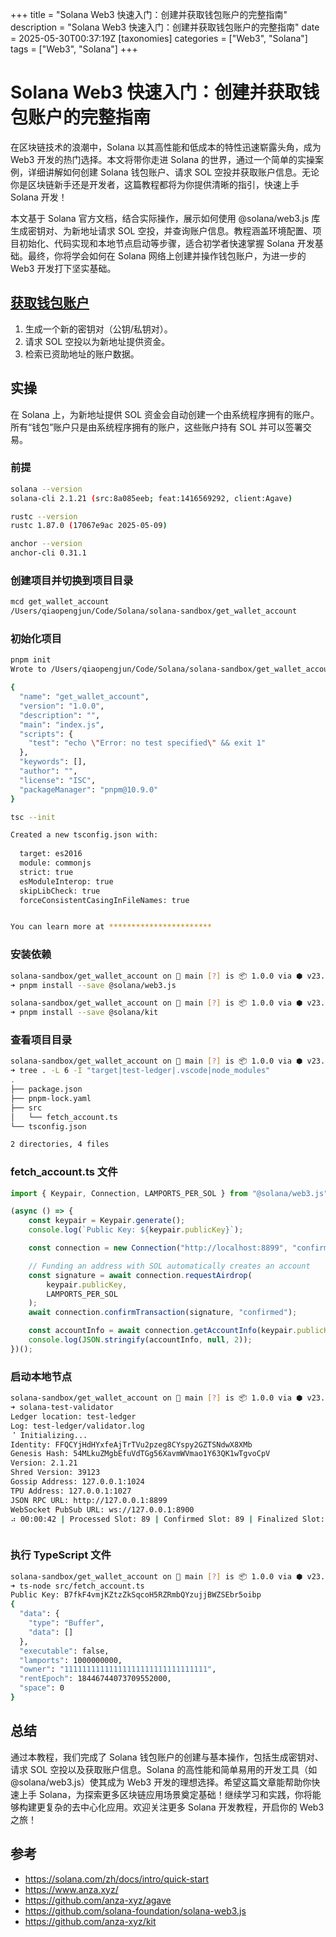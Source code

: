 +++
title = "Solana Web3 快速入门：创建并获取钱包账户的完整指南"
description = "Solana Web3 快速入门：创建并获取钱包账户的完整指南"
date = 2025-05-30T00:37:19Z
[taxonomies]
categories = ["Web3", "Solana"]
tags = ["Web3", "Solana"]
+++

<!-- more -->

# Solana Web3 快速入门：创建并获取钱包账户的完整指南

在区块链技术的浪潮中，Solana 以其高性能和低成本的特性迅速崭露头角，成为 Web3 开发的热门选择。本文将带你走进 Solana 的世界，通过一个简单的实操案例，详细讲解如何创建 Solana 钱包账户、请求 SOL 空投并获取账户信息。无论你是区块链新手还是开发者，这篇教程都将为你提供清晰的指引，快速上手 Solana 开发！

本文基于 Solana 官方文档，结合实际操作，展示如何使用 @solana/web3.js 库生成密钥对、为新地址请求 SOL 空投，并查询账户信息。教程涵盖环境配置、项目初始化、代码实现和本地节点启动等步骤，适合初学者快速掌握 Solana 开发基础。最终，你将学会如何在 Solana 网络上创建并操作钱包账户，为进一步的 Web3 开发打下坚实基础。

## [获取钱包账户](https://solana.com/zh/docs/intro/quick-start/reading-from-network#获取钱包账户)

1. 生成一个新的密钥对（公钥/私钥对）。
2. 请求 SOL 空投以为新地址提供资金。
3. 检索已资助地址的账户数据。

## 实操

在 Solana 上，为新地址提供 SOL 资金会自动创建一个由系统程序拥有的账户。所有“钱包”账户只是由系统程序拥有的账户，这些账户持有 SOL 并可以签署交易。

### 前提

```bash
solana --version
solana-cli 2.1.21 (src:8a085eeb; feat:1416569292, client:Agave)

rustc --version
rustc 1.87.0 (17067e9ac 2025-05-09)

anchor --version
anchor-cli 0.31.1
```

### 创建项目并切换到项目目录

```bash
mcd get_wallet_account
/Users/qiaopengjun/Code/Solana/solana-sandbox/get_wallet_account
```

### 初始化项目

```bash
pnpm init
Wrote to /Users/qiaopengjun/Code/Solana/solana-sandbox/get_wallet_account/package.json

{
  "name": "get_wallet_account",
  "version": "1.0.0",
  "description": "",
  "main": "index.js",
  "scripts": {
    "test": "echo \"Error: no test specified\" && exit 1"
  },
  "keywords": [],
  "author": "",
  "license": "ISC",
  "packageManager": "pnpm@10.9.0"
}

tsc --init 

Created a new tsconfig.json with:                                                                                       
                                                                                                                     TS 
  target: es2016
  module: commonjs
  strict: true
  esModuleInterop: true
  skipLibCheck: true
  forceConsistentCasingInFileNames: true


You can learn more at ***********************
```

### 安装依赖

```bash
solana-sandbox/get_wallet_account on  main [?] is 📦 1.0.0 via ⬢ v23.11.0 on 🐳 v27.5.1 (orbstack) 
➜ pnpm install --save @solana/web3.js   

solana-sandbox/get_wallet_account on  main [?] is 📦 1.0.0 via ⬢ v23.11.0 on 🐳 v27.5.1 (orbstack) 
➜ pnpm install --save @solana/kit
```

### 查看项目目录

```bash
solana-sandbox/get_wallet_account on  main [?] is 📦 1.0.0 via ⬢ v23.11.0 on 🐳 v27.5.1 (orbstack) 
➜ tree . -L 6 -I "target|test-ledger|.vscode|node_modules"
.
├── package.json
├── pnpm-lock.yaml
├── src
│   └── fetch_account.ts
└── tsconfig.json

2 directories, 4 files

```

### fetch_account.ts 文件

```ts
import { Keypair, Connection, LAMPORTS_PER_SOL } from "@solana/web3.js";

(async () => {
    const keypair = Keypair.generate();
    console.log(`Public Key: ${keypair.publicKey}`);

    const connection = new Connection("http://localhost:8899", "confirmed");

    // Funding an address with SOL automatically creates an account
    const signature = await connection.requestAirdrop(
        keypair.publicKey,
        LAMPORTS_PER_SOL
    );
    await connection.confirmTransaction(signature, "confirmed");

    const accountInfo = await connection.getAccountInfo(keypair.publicKey);
    console.log(JSON.stringify(accountInfo, null, 2));
})();
```

### 启动本地节点

```bash
solana-sandbox/get_wallet_account on  main [?] is 📦 1.0.0 via ⬢ v23.11.0 on 🐳 v27.5.1 (orbstack) 
➜ solana-test-validator
Ledger location: test-ledger
Log: test-ledger/validator.log
⠈ Initializing...                                                                                                Waiting for fees to stabilize 1...
Identity: FFQCYjHdHYxfeAjTrTVu2pzeg8CYspy2GZTSNdwX8XMb
Genesis Hash: 54MLkuZMgbEfuVdTGg56XavmWVmao1Y63QK1wTgvoCpV
Version: 2.1.21
Shred Version: 39123
Gossip Address: 127.0.0.1:1024
TPU Address: 127.0.0.1:1027
JSON RPC URL: http://127.0.0.1:8899
WebSocket PubSub URL: ws://127.0.0.1:8900
⠴ 00:00:42 | Processed Slot: 89 | Confirmed Slot: 89 | Finalized Slot: 58 | Full Snapshot Slot: - | Incremental Sna



```

### 执行 TypeScript 文件

```bash
solana-sandbox/get_wallet_account on  main [?] is 📦 1.0.0 via ⬢ v23.11.0 on 🐳 v27.5.1 (orbstack) 
➜ ts-node src/fetch_account.ts
Public Key: B7fkF4vmjKZtzZkSqcoH5RZRmbQYzujjBWZSEbr5oibp
{
  "data": {
    "type": "Buffer",
    "data": []
  },
  "executable": false,
  "lamports": 1000000000,
  "owner": "11111111111111111111111111111111",
  "rentEpoch": 18446744073709552000,
  "space": 0
}
```

## 总结

通过本教程，我们完成了 Solana 钱包账户的创建与基本操作，包括生成密钥对、请求 SOL 空投以及获取账户信息。Solana 的高性能和简单易用的开发工具（如 @solana/web3.js）使其成为 Web3 开发的理想选择。希望这篇文章能帮助你快速上手 Solana，为探索更多区块链应用场景奠定基础！继续学习和实践，你将能够构建更复杂的去中心化应用。欢迎关注更多 Solana 开发教程，开启你的 Web3 之旅！

## 参考

- <https://solana.com/zh/docs/intro/quick-start>
- <https://www.anza.xyz/>
- <https://github.com/anza-xyz/agave>
- <https://github.com/solana-foundation/solana-web3.js>
- <https://github.com/anza-xyz/kit>
